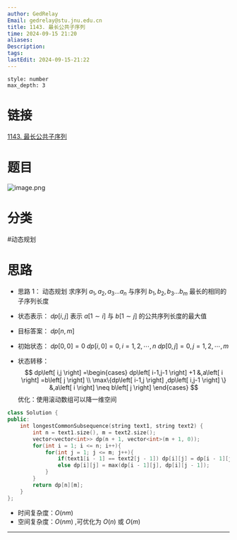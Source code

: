 ```yaml
---
author: GedRelay
Email: gedrelay@stu.jnu.edu.cn
title: 1143. 最长公共子序列
time: 2024-09-15 21:20
aliases: 
Description: 
tags: 
lastEdit: 2024-09-15-21:22
---
```


```toc
style: number
max_depth: 3
```

# 链接
[1143. 最长公共子序列](https://leetcode.cn/problems/longest-common-subsequence/) 

# 题目
![image.png](https://ged-pic-bed.oss-cn-guangzhou.aliyuncs.com/img/202409152120560.png)


# 分类
#动态规划 

# 思路
- 思路 1：
动态规划
求序列 $a_1,a_2,a_3\dots a_n$ 与序列 $b_1,b_2,b_3\dots b_m$ 最长的相同的子序列长度
- 状态表示：
$dp[i,j]$ 表示 $a[1\sim i]$ 与 $b[1 \sim j]$ 的公共序列长度的最大值

- 目标答案：
${dp\left[ n,m \right]  }$ 

- 初始状态：
${dp\left[ 0,0 \right] =0 }$
${dp\left[ i,0 \right] =0,i=1,2,\cdots ,n }$
${dp\left[ 0,j \right] =0,j=1,2,\cdots ,m }$ 

- 状态转移：
$$
dp\left[ i,j \right] =\begin{cases} dp\left[ i-1,j-1 \right] +1 &,a\left[ i \right] =b\left[ j \right] \\ \max\{dp\left[ i-1,j \right] ,dp\left[ i,j-1 \right]   \} &,a\left[ i \right] \neq b\left[ j \right]  \end{cases} 
$$
优化：使用滚动数组可以降一维空间


```cpp
class Solution {
public:
    int longestCommonSubsequence(string text1, string text2) {
        int n = text1.size(), m = text2.size();
        vector<vector<int>> dp(n + 1, vector<int>(m + 1, 0));
        for(int i = 1; i <= n; i++){
            for(int j = 1; j <= m; j++){
                if(text1[i - 1] == text2[j - 1]) dp[i][j] = dp[i - 1][j - 1] + 1;
                else dp[i][j] = max(dp[i - 1][j], dp[i][j - 1]);
            }
        }
        return dp[n][m];
    }
};
```


- 时间复杂度：${O\left( nm \right)  }$ 
- 空间复杂度：${O\left( nm \right)  }$ ,可优化为 ${O\left( n \right)  }$ 或 ${O\left( m \right)  }$ 


---

